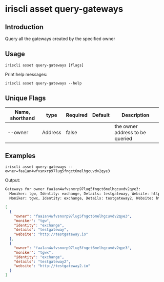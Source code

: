 # iriscli asset query-gateways

## Introduction

Query all the gateways created by the specified owner

## Usage

```
iriscli asset query-gateways [flags]
```

Print help messages:
```
iriscli asset query-gateways --help
```

## Unique Flags

| Name, shorthand     | type   | Required | Default  | Description                                                         |
| --------------------| -----  | -------- | -------- | ------------------------------------------------------------------- |
| --owner           | Address | false     |        | the owner address to be queried|


## Examples

```
iriscli asset query-gateways --owner=faa1an4wfvsnxrp97lug5fngct6melhgcuvdv2qye3
```

Output:
```txt
Gateways for owner faa1an4wfvsnxrp97lug5fngct6melhgcuvdv2qye3:
  Moniker: tgw, Identity: exchange, Details: testgateway, Website: http://testgateway.io
  Moniker: tgwx, Identity: exchange, Details: testgateway2, Website: http://testgateway2.io
```

```json
[
  {
    "owner": "faa1an4wfvsnxrp97lug5fngct6melhgcuvdv2qye3",
    "moniker": "tgw",
    "identity": "exchange",
    "details": "testgateway",
    "website": "http://testgateway.io"
  },
  {
    "owner": "faa1an4wfvsnxrp97lug5fngct6melhgcuvdv2qye3",
    "moniker": "tgwx",
    "identity": "exchange",
    "details": "testgateway2",
    "website": "http://testgateway2.io"
  }
]
```